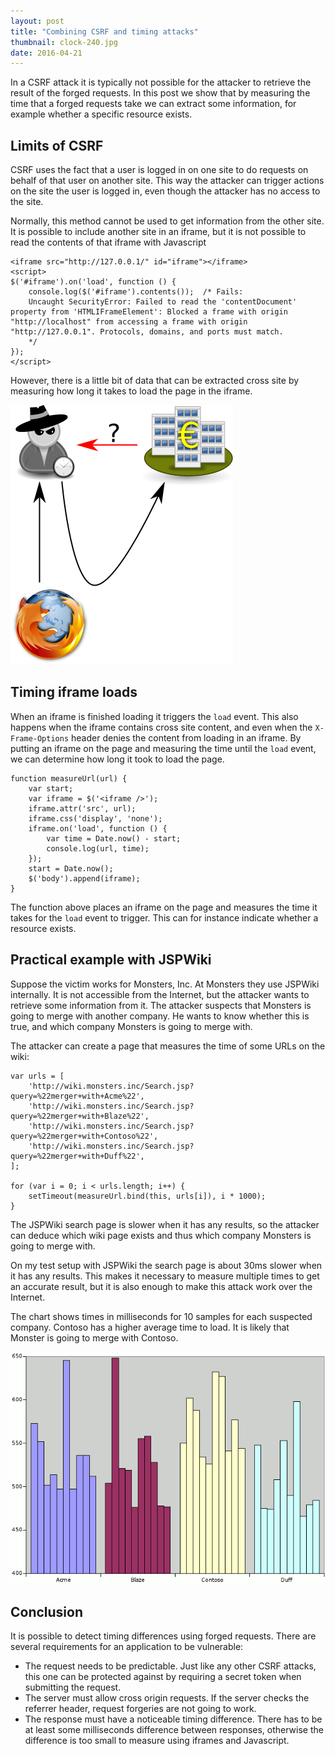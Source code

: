 ```yaml
---
layout: post
title: "Combining CSRF and timing attacks"
thumbnail: clock-240.jpg
date: 2016-04-21
---
```


In a CSRF attack it is typically not possible for the attacker to retrieve the result of the forged requests. In this post we show that by measuring the time that a forged requests take we can extract some information, for example whether a specific resource exists.

## Limits of CSRF

CSRF uses the fact that a user is logged in on one site to do requests on behalf of that user on another site. This way the attacker can trigger actions on the site the user is logged in, even though the attacker has no access to the site.

Normally, this method cannot be used to get information from the other site. It is possible to include another site in an iframe, but it is not possible to read the contents of that iframe with Javascript

    <iframe src="http://127.0.0.1/" id="iframe"></iframe>
    <script>
    $('#iframe').on('load', function () {
        console.log($('#iframe').contents());  /* Fails:
        Uncaught SecurityError: Failed to read the 'contentDocument' property from 'HTMLIFrameElement': Blocked a frame with origin "http://localhost" from accessing a frame with origin "http://127.0.0.1". Protocols, domains, and ports must match.
        */
    });
    </script>

However, there is a little bit of data that can be extracted cross site by measuring how long it takes to load the page in the iframe.

![Can an attacker retrieve a result from another site with CSRF?](/images/csrf-timing.png)

## Timing iframe loads

When an iframe is finished loading it triggers the `load` event. This also happens when the iframe contains cross site content, and even when the `X-Frame-Options` header denies the content from loading in an iframe. By putting an iframe on the page and measuring the time until the `load` event, we can determine how long it took to load the page.

    function measureUrl(url) {
        var start;
        var iframe = $('<iframe />');
        iframe.attr('src', url);
        iframe.css('display', 'none');
        iframe.on('load', function () {
            var time = Date.now() - start;
            console.log(url, time);
        });
        start = Date.now();
        $('body').append(iframe);
    }

The function above places an iframe on the page and measures the time it takes for the `load` event to trigger. This can for instance indicate whether a resource exists.

## Practical example with JSPWiki

Suppose the victim works for Monsters, Inc. At Monsters they use JSPWiki internally. It is not accessible from the Internet, but the attacker wants to retrieve some information from it. The attacker suspects that Monsters is going to merge with another company. He wants to know whether this is true, and which company Monsters is going to merge with.

The attacker can create a page that measures the time of some URLs on the wiki:

    var urls = [
        'http://wiki.monsters.inc/Search.jsp?query=%22merger+with+Acme%22',
        'http://wiki.monsters.inc/Search.jsp?query=%22merger+with+Blaze%22',
        'http://wiki.monsters.inc/Search.jsp?query=%22merger+with+Contoso%22',
        'http://wiki.monsters.inc/Search.jsp?query=%22merger+with+Duff%22',
    ];

    for (var i = 0; i < urls.length; i++) {
        setTimeout(measureUrl.bind(this, urls[i]), i * 1000);
    }

The JSPWiki search page is slower when it has any results, so the attacker can deduce which wiki page exists and thus which company Monsters is going to merge with.

On my test setup with JSPWiki the search page is about 30ms slower when it has any results. This makes it necessary to measure multiple times to get an accurate result, but it is also enough to make this attack work over the Internet.

The chart shows times in milliseconds for 10 samples for each suspected company. Contoso has a higher average time to load. It is likely that Monster is going to merge with Contoso.

![Searching for Contoso shows a higher average time to load](/images/merger-timing-graph.png)

## Conclusion

It is possible to detect timing differences using forged requests. There are several requirements for an application to be vulnerable:

* The request needs to be predictable. Just like any other CSRF attacks, this one can be protected against by requiring a secret token when submitting the request.
* The server must allow cross origin requests. If the server checks the referrer header, request forgeries are not going to work.
* The response must have a noticeable timing difference. There has to be at least some milliseconds difference between responses, otherwise the difference is too small to measure using iframes and Javascript.
